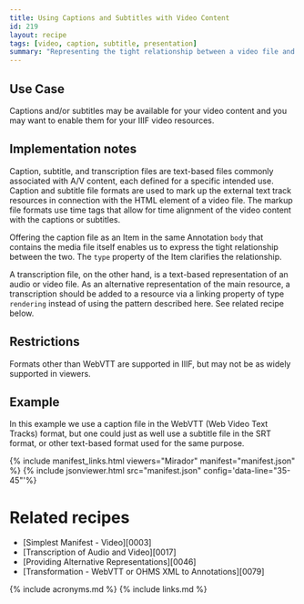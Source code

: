 ```yaml
---
title: Using Captions and Subtitles with Video Content
id: 219
layout: recipe
tags: [video, caption, subtitle, presentation]
summary: "Representing the tight relationship between a video file and its caption or subtitle file."
---
```



## Use Case

Captions and/or subtitles may be available for your video content and you may want to enable them for your IIIF video resources. 

## Implementation notes

Caption, subtitle, and transcription files are text-based files commonly associated with A/V content, each defined for a specific intended use. Caption and subtitle file formats are used to mark up the external text track resources in connection with the HTML <track> element of a video file. The markup file formats use time tags that allow for time alignment of the video content with the captions or subtitles. 

Offering the caption file as an Item in the same Annotation `body` that contains the media file itself enables us to express the tight relationship between the two. The `type` property of the Item clarifies the relationship.

A transcription file, on the other hand, is a text-based representation of an audio or video file. As an alternative representation of the main resource, a transcription should be added to a resource via a linking property of type `rendering` instead of using the pattern described here. See related recipe below.

## Restrictions

Formats other than WebVTT are supported in IIIF, but may not be as widely supported in viewers.

## Example

In this example we use a caption file in the WebVTT (Web Video Text Tracks) format, but one could just as well use a subtitle file in the SRT format, or other text-based format used for the same purpose.

{% include manifest_links.html viewers="Mirador" manifest="manifest.json" %}
{% include jsonviewer.html src="manifest.json" config='data-line="35-45"'%}

# Related recipes

- [Simplest Manifest - Video][0003]
- [Transcription of Audio and Video][0017]
- [Providing Alternative Representations][0046]
- [Transformation - WebVTT or OHMS XML to Annotations][0079]

{% include acronyms.md %}
{% include links.md %}
